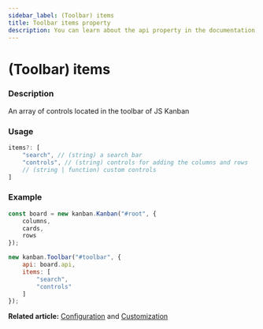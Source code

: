 ```yaml
---
sidebar_label: (Toolbar) items
title: Toolbar items property
description: You can learn about the api property in the documentation of the JavaScript Kanban library. Browse developer guides and API reference, try out code examples and live demos.
---
```


# (Toolbar) items

### Description

An array of controls located in the toolbar of JS Kanban

### Usage

```jsx
items?: [
	"search", // (string) a search bar
	"controls", // (string) controls for adding the columns and rows
	// (string | function) custom controls
]
```

### Example

```jsx {9-12}
const board = new kanban.Kanban("#root", {
	columns,
	cards,
	rows
});

new kanban.Toolbar("#toolbar", {
	api: board.api,
	items: [
		"search",
		"controls"
	]
});
```

**Related article:** [Configuration](../../../guides/configuration#toolbar) and [Customization](../../../guides/customization#custom-toolbar)

